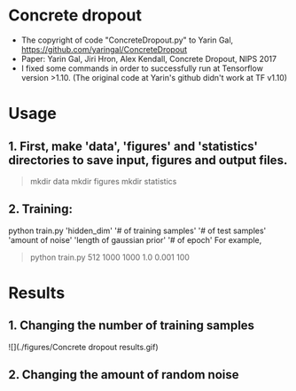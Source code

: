 # Concrete dropout 

* The copyright of code "ConcreteDropout.py" to Yarin Gal, https://github.com/yaringal/ConcreteDropout 
* Paper: Yarin Gal, Jiri Hron, Alex Kendall, Concrete Dropout, NIPS 2017
* I fixed some commands in order to successfully run at Tensorflow version >1.10. (The original code at Yarin's github didn't work at TF v1.10)


# Usage
## 1. First, make 'data', 'figures' and 'statistics' directories to save input, figures and output files.

> mkdir data
> mkdir figures
> mkdir statistics

## 2. Training: 

python train.py 'hidden_dim' '# of training samples' '# of test samples' 'amount of noise' 'length of gaussian prior' '# of epoch'
For example,
> python train.py 512 1000 1000 1.0 0.001 100

# Results

## 1. Changing the number of training samples
![](./figures/Concrete dropout results.gif)


## 2. Changing the amount of random noise
